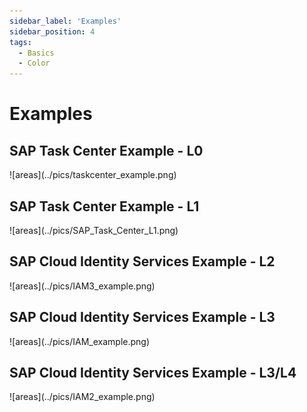 ```yaml
---
sidebar_label: 'Examples'
sidebar_position: 4
tags:
  - Basics
  - Color
---
```


# Examples

## SAP Task Center Example - L0

<div className="stc_l0">
![areas](../pics/taskcenter_example.png)
</div>

## SAP Task Center Example - L1

<div className="stc_l1">
![areas](../pics/SAP_Task_Center_L1.png)
</div>


## SAP Cloud Identity Services Example - L2

<div className="iam">
![areas](../pics/IAM3_example.png)
</div>

## SAP Cloud Identity Services Example - L3

<div className="iam">
![areas](../pics/IAM_example.png)
</div>

## SAP Cloud Identity Services Example - L3/L4

<div className="iam">
![areas](../pics/IAM2_example.png)
</div>

